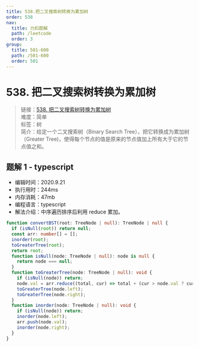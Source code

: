 ```yaml
---
title: 538.把二叉搜索树转换为累加树
order: 538
nav:
  title: 力扣题解
  path: /leetcode
  order: 3
group:
  title: 501-600
  path: /501-600
  order: 501
---
```


# 538. 把二叉搜索树转换为累加树

> 链接：[538. 把二叉搜索树转换为累加树](https://leetcode-cn.com/problems/convert-bst-to-greater-tree/)  
> 难度：简单  
> 标签：树  
> 简介：给定一个二叉搜索树（Binary Search Tree），把它转换成为累加树（Greater Tree)，使得每个节点的值是原来的节点值加上所有大于它的节点值之和。

## 题解 1 - typescript

- 编辑时间：2020.9.21
- 执行用时：244ms
- 内存消耗：47mb
- 编程语言：typescript
- 解法介绍：中序遍历排序后利用 reduce 累加。

```typescript
function convertBST(root: TreeNode | null): TreeNode | null {
  if (isNull(root)) return null;
  const arr: number[] = [];
  inorder(root);
  toGreaterTree(root);
  return root;
  function isNull(node: TreeNode | null): node is null {
    return node === null;
  }
  function toGreaterTree(node: TreeNode | null): void {
    if (isNull(node)) return;
    node.val = arr.reduce((total, cur) => total + (cur > node.val ? cur : 0), node.val);
    toGreaterTree(node.left);
    toGreaterTree(node.right);
  }
  function inorder(node: TreeNode | null): void {
    if (isNull(node)) return;
    inorder(node.left);
    arr.push(node.val);
    inorder(node.right);
  }
}
```
